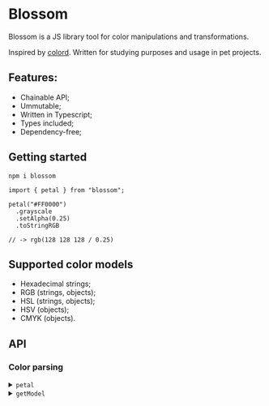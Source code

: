 # Blossom

Blossom is a JS library tool for color manipulations and transformations.

Inspired by [colord](https://github.com/omgovich/colord).
Written for studying purposes and usage in pet projects.

## Features:

- Chainable API;
- Ummutable;
- Written in Typescript;
- Types included;
- Dependency-free;

## Getting started

```
npm i blossom
```

```
import { petal } from "blossom";

petal("#FF0000")
  .grayscale
  .setAlpha(0.25)
  .toStringRGB

// -> rgb(128 128 128 / 0.25)
```

## Supported color models

- Hexadecimal strings;
- RGB (strings, objects);
- HSL (strings, objects);
- HSV (objects);
- CMYK (objects).

## API

### Color parsing

<details>
  <summary>
    <code>petal</code>
  </summary>
  
  Parses the given input and creates a new Blossom instance.

  ```js
  import { petal } from "blossom";

  // string input
  petal("#ABC");
  petal("#AABBCC");
  petal("#ADCDEF12");
  petal("rgb(100, 200, 255)");
  petal("rgba(100, 200, 255, 0.5)");
  petal("rgba(10% 20% 30% / 35%)");
  petal("hsl(180, 78%, 87%)");
  petal("hsla(180, 78%, 87%, 0.5)");
  petal("hsla(180deg 78% 87% / 50%)");

  // object input
  petal({ r: 12, g: 34, b: 56 });
  petal({ r: 12, g: 34, b: 56, a: 1 });
  petal({ h: 180, s: 50, l: 75 });
  petal({ h: 180, s: 50, l: 75, a: 1 });
  petal({ h: 180, s: 50, v: 65 });
  petal({ h: 180, s: 50, v: 65, a: 1 });
  petal({ c: 25, m: 50, k: 75, k: 100 });
  petal({ c: 25, m: 50, k: 75, k: 100, a: 1 });
  ```
</details>

<details>
  <summary>
    <code>getModel</code>
  </summary>

  Parses a color and returns a color model name of the given input.

  ```js
    import { getModel } from "blossom";

    getModel("#ADC123"); // -> "hex"
    getModel({ r: 13, g: 237, b: 162 }); // -> "rgb"
    getModel("hsl(180deg 50% 50%)"); // -> "hsl"
    getModel("Hi!"); // -> null
  ```
</details>

